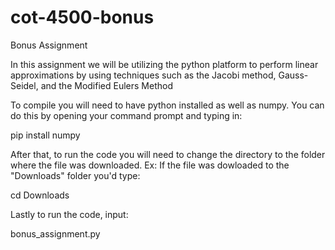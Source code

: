 # cot-4500-bonus
Bonus Assignment

In this assignment we will be utilizing the python platform to perform linear approximations by using techniques such as the Jacobi method, Gauss-Seidel, and the Modified Eulers Method 

To compile you will need to have python installed as well as numpy. You can do this by opening your command prompt and typing in:

pip install numpy

After that, to run the code you will need to change the directory to the folder where the file was downloaded. Ex: If the file was dowloaded to the "Downloads" folder you'd type:

cd Downloads

Lastly to run the code, input:

bonus_assignment.py
